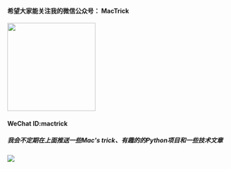 <h4>希望大家能关注我的微信公众号： MacTrick</h4>
<img src="http://nzr2ybsda.qnssl.com/images/74643/FhBmmXhyUWeugnLc4tFfyfC8cEW0.png?imageMogr2/strip/thumbnail/720x1440%3E/format/png" height="200" width="200">
<h4>WeChat ID:mactrick</h4>
<h5>我会不定期在上面推送一些Mac's trick、有趣的的Python项目和一些技术文章</h5>
<img src="http://nzr2ybsda.qnssl.com/images/74643/FsDEcZQEMjNTCv7GrtmvGGcThjhX.jpg?imageMogr2/strip/thumbnail/1200x9000%3E/interlace/1/format/jpg">
